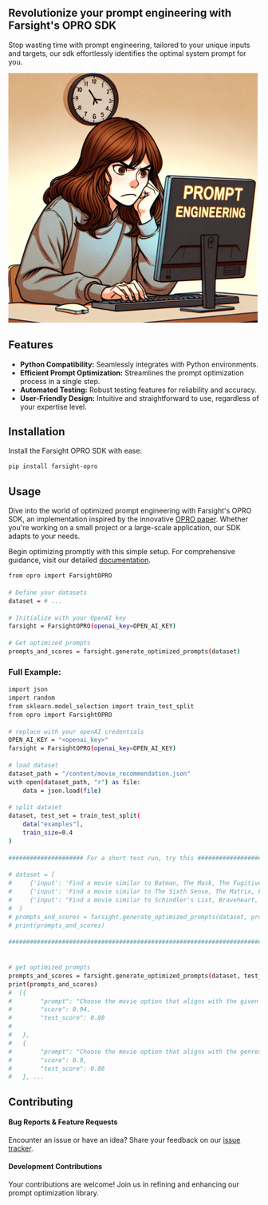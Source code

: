 
## Revolutionize your prompt engineering with Farsight's OPRO SDK   
Stop wasting time with prompt engineering, tailored to your unique inputs and targets, our sdk effortlessly identifies the optimal system prompt for you.
 
<img src="opro/src/images/readme_cartoon.png" alt="cartoon" width="500"/>




## Features

- **Python Compatibility:** Seamlessly integrates with Python environments.
- **Efficient Prompt Optimization:** Streamlines the prompt optimization process in a single step.
- **Automated Testing:** Robust testing features for reliability and accuracy.
- **User-Friendly Design:** Intuitive and straightforward to use, regardless of your expertise level.

## Installation

Install the Farsight OPRO SDK with ease:

```bash
pip install farsight-opro
```

## Usage

Dive into the world of optimized prompt engineering with Farsight's OPRO SDK, an implementation inspired by the innovative [OPRO paper](https://arxiv.org/abs/2309.03409). Whether you're working on a small project or a large-scale application, our SDK adapts to your needs.

Begin optimizing promptly with this simple setup. For comprehensive guidance, visit our detailed [documentation](https://api.farsight-ai.com/farsight-opro/).

```bash
from opro import FarsightOPRO

# Define your datasets
dataset = # ...

# Initialize with your OpenAI key
farsight = FarsightOPRO(openai_key=OPEN_AI_KEY)

# Get optimized prompts
prompts_and_scores = farsight.generate_optimized_prompts(dataset)
```

### Full Example:

```bash
import json
import random
from sklearn.model_selection import train_test_split
from opro import FarsightOPRO

# replace with your openAI credentials
OPEN_AI_KEY = "<openai_key>"
farsight = FarsightOPRO(openai_key=OPEN_AI_KEY)

# load dataset
dataset_path = "/content/movie_recommendation.json"
with open(dataset_path, "r") as file:
    data = json.load(file)

# split dataset
dataset, test_set = train_test_split(
    data["examples"],
    train_size=0.4
)

##################### For a short test run, try this #####################

# dataset = [
#     {'input': 'Find a movie similar to Batman, The Mask, The Fugitive, Pretty Woman:\nOptions:\n(A) The Front Page\n(B) Maelstrom\n(C) The Lion King\n(D) Lamerica','target': '(C)'},
#     {'input': 'Find a movie similar to The Sixth Sense, The Matrix, Forrest Gump, The Shawshank Redemption:\nOptions:\n(A) Street Fighter II The Animated Movie\n(B) The Sheltering Sky\n(C) The Boy Who Could Fly\n(D) Terminator 2 Judgment Day', 'target': '(D)'},
#     {'input': "Find a movie similar to Schindler's List, Braveheart, The Silence of the Lambs, Tombstone:\nOptions:\n(A) Orlando\n(B) Guilty of Romance\n(C) Forrest Gump\n(D) All the Real Girls", 'target': '(C)'},
#  ]
# prompts_and_scores = farsight.generate_optimized_prompts(dataset, prompts_generated_per_iteration=2, num_iterations=3)
# print(prompts_and_scores)

########################################################################


# get optimized prompts
prompts_and_scores = farsight.generate_optimized_prompts(dataset, test_set)
print(prompts_and_scores) 
#  [{
#        "prompt": "Choose the movie option that aligns with the given movies' genres, popularity, critical acclaim, and overall quality to provide the most accurate and comprehensive recommendation."
#        "score": 0.94,
#        "test_score": 0.88
#
#   },
#   {
#        "prompt": "Choose the movie option that aligns with the genres, themes, popularity, critical acclaim, and overall quality of the given movies to provide the most accurate and comprehensive recommendation."
#        "score": 0.9,
#        "test_score": 0.86
#   }, ...
```

## Contributing

#### Bug Reports & Feature Requests

Encounter an issue or have an idea? Share your feedback on our [issue tracker](https://github.com/farsight-ai/farsight-opro/issues).

#### Development Contributions

Your contributions are welcome! Join us in refining and enhancing our prompt optimization library.
